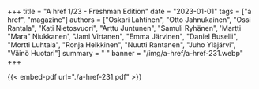 +++
title = "A href 1/23 - Freshman Edition"
date = "2023-01-01"
tags = ["a href", "magazine"]
authors = ["Oskari Lahtinen", "Otto Jahnukainen", "Ossi Rantala", "Kati Nietosvuori", "Arttu Juntunen", "Samuli Ryhänen", 'Martti "Mara" Niukkanen', "Jami Virtanen", "Emma Järvinen", "Daniel Buselli", "Mortti Luhtala", "Ronja Heikkinen", "Nuutti Rantanen", "Juho Yläjärvi", "Väinö Huotari"]
summary = " "
banner = "/img/a-href/a-href-231.webp"
+++

{{< embed-pdf url="./a-href-231.pdf" >}}
